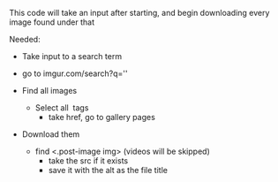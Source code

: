 This code will take an input after starting, and begin downloading every image found under that

Needed:
- Take input to a search term
- go to imgur.com/search?q=''

- Find all images
  - Select all <img> tags
    - take href, go to gallery pages

- Download them
  - find <.post-image img> (videos will be skipped)
    - take the src if it exists
    - save it with the alt as the file title

